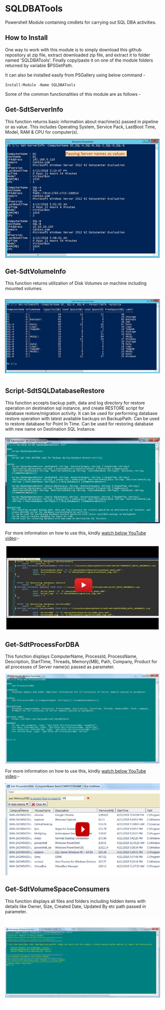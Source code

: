 # SQLDBATools
Powershell Module containing cmdlets for carrying out SQL DBA activities. 

## How to Install
One way to work with this module is to simply download this github repository at zip file, extract downloaded zip file, and extract it to folder named 'SQLDBATools'. Finally copy/paste it on one of the module folders returned by variable $PSGetPath.

It can also be installed easily from PSGallery using below command -

`Install-Module -Name SQLDBATools
`

Some of the common functionalities of this module are as follows -

## Get-SdtServerInfo
This function returns basic information about machine(s) passed in pipeline or as value. This includes Operating System, Service Pack, LastBoot Time, Model, RAM & CPU for computer(s).

![](https://github.com/imajaydwivedi/Images/raw/master/SQLDBATools/Get-ServerInfo.gif)

## Get-SdtVolumeInfo
This function returns utilization of Disk Volumes on machine including mounted volumes.

[![Watch this video](https://github.com/imajaydwivedi/Images/raw/master/SQLDBATools/Get-VolumeInfo.gif)](https://youtu.be/n160GyC0g-8)

## Script-SdtSQLDatabaseRestore
This function accepts backup path, data and log directory for restore operation on destination sql instance, and create RESTORE script for database restore/migration activity.
It can be used for performing database restore operation with latest available backups on BackupPath.
Can be used to restore database for Point In Time.
Can be used for restoring database with new name on Destination SQL Instance.

![](https://github.com/imajaydwivedi/Images/raw/master/SQLDBATools/Help___Script-SQLDatabaseRestore.gif)

For more information on how to use this, kindly [watch below YouTube video](https://youtu.be/v4r2lhIFii4):-

[![Watch this video](https://github.com/imajaydwivedi/Images/raw/master/SQLDBATools/PlayThumbnail____Script-SQLDatabaseRestore.jpg)](https://youtu.be/v4r2lhIFii4)

## Get-SdtProcessForDBA
This function displays ComputerName, ProcessId, ProcessName, Description, StartTime, Threads, Memory(MB), Path, Company, Product for all processes of Server name(s) passed as parameter.

![](https://github.com/imajaydwivedi/Images/raw/master/SQLDBATools/Get-ProcessForDBA.gif)

For more information on how to use this, kindly [watch below YouTube video](https://youtu.be/bhzc2LO2Pb4):-

[![Watch this video](https://github.com/imajaydwivedi/Images/raw/master/SQLDBATools/PlayThumbnail____Get-ProcessForDBA.png)](https://youtu.be/bhzc2LO2Pb4)

## Get-SdtVolumeSpaceConsumers
This function displays all files and folders including hidden items with details like Owner, Size, Created Date, Updated By etc path passed in parameter.

![](https://github.com/imajaydwivedi/Images/raw/master/SQLDBATools/Get-VolumeSpaceConsumers.gif)
